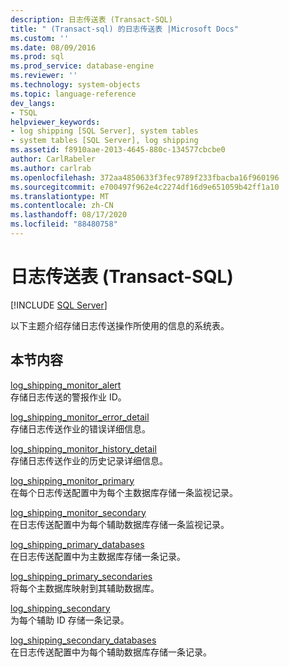 ```yaml
---
description: 日志传送表 (Transact-SQL)
title: " (Transact-sql) 的日志传送表 |Microsoft Docs"
ms.custom: ''
ms.date: 08/09/2016
ms.prod: sql
ms.prod_service: database-engine
ms.reviewer: ''
ms.technology: system-objects
ms.topic: language-reference
dev_langs:
- TSQL
helpviewer_keywords:
- log shipping [SQL Server], system tables
- system tables [SQL Server], log shipping
ms.assetid: f8910aae-2013-4645-880c-134577cbcbe0
author: CarlRabeler
ms.author: carlrab
ms.openlocfilehash: 372aa4850633f3fec9789f233fbacba16f960196
ms.sourcegitcommit: e700497f962e4c2274df16d9e651059b42ff1a10
ms.translationtype: MT
ms.contentlocale: zh-CN
ms.lasthandoff: 08/17/2020
ms.locfileid: "88480758"
---
```

# <a name="log-shipping-tables-transact-sql"></a>日志传送表 (Transact-SQL)
[!INCLUDE [SQL Server](../../includes/applies-to-version/sqlserver.md)]

  以下主题介绍存储日志传送操作所使用的信息的系统表。  
  
## <a name="in-this-section"></a>本节内容  
 [log_shipping_monitor_alert](../../relational-databases/system-tables/log-shipping-monitor-alert-transact-sql.md)  
 存储日志传送的警报作业 ID。  
  
 [log_shipping_monitor_error_detail](../../relational-databases/system-tables/log-shipping-monitor-error-detail-transact-sql.md)  
 存储日志传送作业的错误详细信息。  
  
 [log_shipping_monitor_history_detail](../../relational-databases/system-tables/log-shipping-monitor-history-detail-transact-sql.md)  
 存储日志传送作业的历史记录详细信息。  
  
 [log_shipping_monitor_primary](../../relational-databases/system-tables/log-shipping-monitor-primary-transact-sql.md)  
 在每个日志传送配置中为每个主数据库存储一条监视记录。  
  
 [log_shipping_monitor_secondary](../../relational-databases/system-tables/log-shipping-monitor-secondary-transact-sql.md)  
 在日志传送配置中为每个辅助数据库存储一条监视记录。  
  
 [log_shipping_primary_databases](../../relational-databases/system-tables/log-shipping-primary-databases-transact-sql.md)  
 在日志传送配置中为主数据库存储一条记录。  
  
 [log_shipping_primary_secondaries](../../relational-databases/system-tables/log-shipping-primary-secondaries-transact-sql.md)  
 将每个主数据库映射到其辅助数据库。  
  
 [log_shipping_secondary](../../relational-databases/system-tables/log-shipping-secondary-transact-sql.md)  
 为每个辅助 ID 存储一条记录。  
  
 [log_shipping_secondary_databases](../../relational-databases/system-tables/log-shipping-secondary-databases-transact-sql.md)  
 在日志传送配置中为每个辅助数据库存储一条记录。  
  
  
